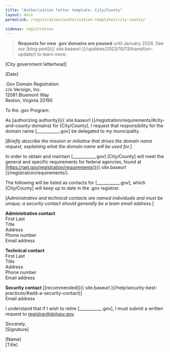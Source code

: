 ```yaml
---
title: "Authorization letter template: City/County"
layout: docs
permalink: /registration/authorization-templates/city-county/

sidenav: registration
---
```


> **Requests for new .gov domains are paused** until January 2024. See our [blog post]({{ site.baseurl }}/updates/2023/10/13/transition-update/) to learn more.

[City government letterhead]

[Date]

.Gov Domain Registration\
c/o Verisign, Inc.\
12061 Bluemont Way\
Reston, Virginia 20190

To the .gov Program:

As [authorizing authority]({{ site.baseurl }}/registration/requirements/#city-and-county-domains) for [City/County], I request that responsibility for the domain name [\_\_\_\_\_\_\_\_\_\_\_.gov] be delegated to my municipality.

[*Briefly describe the mission or initiative that drives the domain name request, explaining what the domain name will be used for.*]

In order to obtain and maintain [\_\_\_\_\_\_\_\_\_\_\_.gov] [City/County] will meet the general and specific requirements for federal agencies, found at [https://get.gov/registration/requirements]({{ site.baseurl }}/registration/requirements/).

The following will be listed as contacts for [\_\_\_\_\_\_\_\_\_\_\_.gov], which [City/County] will keep up to date in the .gov registrar.

[*Administrative and technical contacts are named individuals and must be unique; a security contact should generally be a team email address.*]

**Administrative contact**\
First Last\
Title\
Address\
Phone number\
Email address

**Technical contact**\
First Last\
Title\
Address\
Phone number\
Email address

**Security contact** [[recommended]({{ site.baseurl }}/help/security-best-practices/#add-a-security-contact)]\
Email address

I understand that if I wish to retire [\_\_\_\_\_\_\_\_\_\_\_.gov], I must submit a written request to <registrar@dotgov.gov>.

Sincerely,\
[Signature]

[Name]\
[Title]
